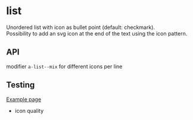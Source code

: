 # list

Unordered list with icon as bullet point (default: checkmark).  
Possibility to add an svg icon at the end of the text using the icon pattern.

## API

modifier `a-list--mix` for different icons per line

## Testing

[Example page](http://localhost:8081/example-patterns)

- icon quality

